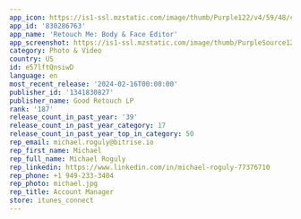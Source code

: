 ```yaml
---
app_icon: https://is1-ssl.mzstatic.com/image/thumb/Purple122/v4/59/48/cc/5948cc0e-9830-ddee-8c6f-a3887103124d/AppIcon_1-0-0-1x_U007epad-0-0-0-85-220.png/1024x1024bb.png
app_id: '830286763'
app_name: 'Retouch Me: Body & Face Editor'
app_screenshot: https://is1-ssl.mzstatic.com/image/thumb/PurpleSource126/v4/fe/f6/e6/fef6e6e8-affb-d937-afbe-bec5ddfd6ad1/be7100de-c0e2-4c5c-af1c-a851bf12efa3_1._RTM_iOS_Body_English_1242x2688.png/1242x2688bb.png
category: Photo & Video
country: US
id: e57lftQnsiwD
language: en
most_recent_release: '2024-02-16T00:00:00'
publisher_id: '1341830827'
publisher_name: Good Retouch LP
rank: '187'
release_count_in_past_year: '39'
release_count_in_past_year_category: 17
release_count_in_past_year_top_in_category: 50
rep_email: michael.roguly@bitrise.io
rep_first_name: Michael
rep_full_name: Michael Roguly
rep_linkedin: https://www.linkedin.com/in/michael-roguly-77376710
rep_phone: +1 949-233-3404
rep_photo: michael.jpg
rep_title: Account Manager
store: itunes_connect
---
```

